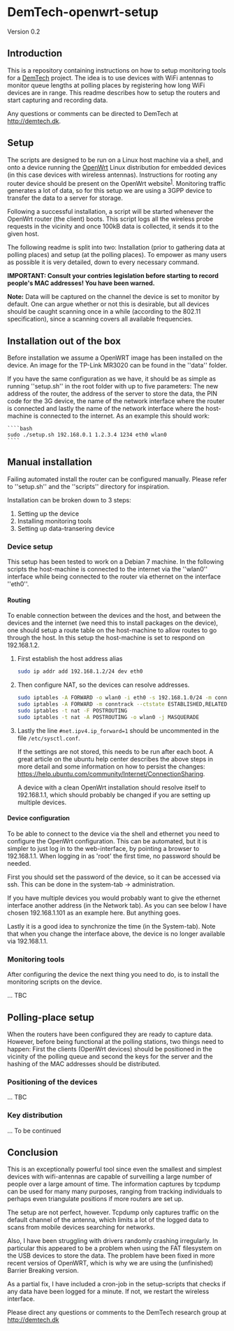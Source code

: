 DemTech-openwrt-setup
=====================

Version 0.2

## Introduction

This is a repository containing instructions on how to setup monitoring
tools for a [DemTech](http://demtech.dk) project.
The idea is to use devices with WiFi antennas to monitor
queue lengths at polling places by registering how long
WiFi devices are in range. This readme describes how to
setup the routers and start capturing and recording data.

Any questions or comments can be directed to DemTech at http://demtech.dk.

## Setup
The scripts are designed to be run on a Linux host machine
via a shell, and onto a device running the
[OpenWrt](https://openwrt.org/) Linux distribution for embedded
devices (in this case devices with wireless antennas).
Instructions for rooting any router device should be
present on the OpenWrt website<sup>[1]</sup>. Monitoring traffic
generates a lot of data, so for this setup we are using a 3GPP device
to transfer the data to a server for storage.

Following a successful installation, a script will be started whenever
the OpenWrt router (the client) boots. This script logs all the
wireless probe requests in the vicinity and once 100kB data is collected,
it sends it to the given host.

The following readme is split into two: Installation
(prior to gathering data at polling places) and setup
(at the polling places). To empower as many users as possible it is
very detailed, down to every necessary command.

**IMPORTANT: Consult your contries legislation before starting
to record people's MAC addresses! You have been warned.**

**Note:** Data will be captured on the channel the device is set
to monitor by default. One can argue whether or not this is desirable,
but all devices should be caught scanning once in a while
(according to the 802.11 specification), since a scanning covers
all available frequencies.

## Installation out of the box

Before installation we assume a OpenWRT image has been installed
on the device. An image for the TP-Link MR3020 can be found in the
''data'' folder.

If you have the same configuration as we have, it should be as 
simple as running ''setup.sh'' in the root folder with up to five
parameters: The new address of the router, the address of the
server to store the data, the PIN code for the 3G device, the name of
the network interface where the router is connected and lastly the
name of the network interface where the host-machine is connected to
the internet. As an example this should work:

	````bash
	sudo ./setup.sh 192.168.0.1 1.2.3.4 1234 eth0 wlan0
	````
## Manual installation

Failing automated install the router can be configured manually.
Please refer to ''setup.sh'' and the ''scripts'' directory
for inspiration.

Installation can be broken down to 3 steps:

1. Setting up the device
2. Installing monitoring tools
3. Setting up data-transering device

### Device setup
This setup has been tested to work on a Debian 7 machine. In
the following scripts the host-machine is connected to the internet
via the ''wlan0'' interface while being connected to the router via
ethernet on the interface ''eth0''.

#### Routing
To enable connection between the devices and the host, and
between the devices and the internet (we need this to install
packages on the device), one should setup a route table on the
host-machine to allow routes to go through the host. In this
setup the host-machine is set to respond on 192.168.1.2.

1. First establish the host address alias
	````bash
	sudo ip addr add 192.168.1.2/24 dev eth0
	````

2. Then configure NAT, so the devices can resolve addresses.

	````bash
	sudo iptables -A FORWARD -o wlan0 -i eth0 -s 192.168.1.0/24 -m conntrack --ctstate NEW -j ACCEPT
	sudo iptables -A FORWARD -m conntrack --ctstate ESTABLISHED,RELATED -j ACCEPT
	sudo iptables -t nat -F POSTROUTING
	sudo iptables -t nat -A POSTROUTING -o wlan0 -j MASQUERADE
	````

3. Lastly the line `#net.ipv4.ip_forward=1` should be uncommented
	in the file `/etc/sysctl.conf`.

	If the settings are not stored, this needs to be run after
	each boot. A great article on the ubuntu help center describes the
	above steps in more detail and some information on how to persist
	the changes:
	https://help.ubuntu.com/community/Internet/ConnectionSharing.

	A device with a clean OpenWrt installation should resolve
	itself to 192.168.1.1, which should probably be changed if
	you are setting up multiple devices.

#### Device configuration
To be able to connect to the device via the shell and ethernet
you need to configure the OpenWrt configuration. This can be
automated, but it is simpler to just log in to the web-interface,
by pointing a browser to 192.168.1.1. When logging in as 'root' the first
time, no password should be needed.

First you should set the password of the device, so it can be
accessed via ssh. This can be done in the system-tab -> administration.

If you have multiple devices you would probably want to give
the ethernet interface another address (in the Network tab).
As you can see below I have chosen 192.168.1.101 as an example
here. But anything goes.

Lastly it is a good idea to synchronize the time (in
the System-tab). Note that when you change the interface above,
the device is no longer available via 192.168.1.1.

### Monitoring tools

After configuring the device the next thing you need to do, is
to install the monitoring scripts on the device.

... TBC

## Polling-place setup
When the routers have been configured they are ready to capture data.
However, before being functional at the polling stations, two
things need to happen: First the clients (OpenWrt devices)
should be positioned in the vicinity of the polling queue and second
the keys for the server and the hashing of the MAC addresses should
be distributed.

### Positioning of the devices

... TBC

### Key distribution
... To be continued

## Conclusion
This is an exceptionally powerful tool since even the smallest
and simplest devices with wifi-antennas are capable of
surveilling a large number of people over a large amount of time.
The information captures by tcpdump can be used for many many
purposes, ranging from tracking individuals to perhaps even
triangulate positions if more routers are set up. 

The setup are not perfect, however. Tcpdump only captures traffic
on the default channel of the antenna, which limits a lot of the
logged data to scans from mobile devices searching for networks. 

Also, I have been struggling with drivers randomly crashing
irregularly. In particular this appeared to be a problem when using
the FAT filesystem on the USB devices to store the data. The problem
have been fixed in more recent versios of OpenWRT, which is why we
are using the (unfinished) Barrier Breaking version.

As a partial fix, I have included a cron-job in the setup-scripts
that checks if any data have been logged for a minute. If not, we
restart the wireless interface.

Please direct any questions or comments to the DemTech research group
at http://demtech.dk

[1]: https://openwrt.org/ "OpenWrt homepage"
